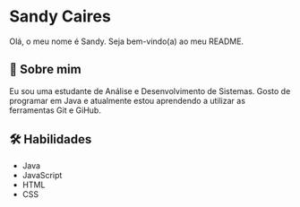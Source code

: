 # Sandy Caires

Olá, o meu nome é Sandy. Seja bem-vindo(a) ao meu README.

## 🚀 Sobre mim
Eu sou uma estudante de Análise e Desenvolvimento de Sistemas. Gosto de programar em Java e atualmente estou aprendendo a utilizar as ferramentas Git e GiHub.

## 🛠 Habilidades
- Java 
- JavaScript
- HTML
- CSS
